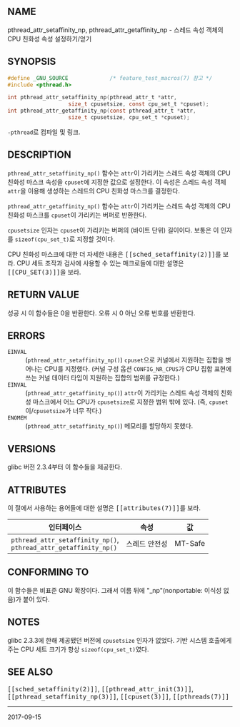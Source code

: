 ## NAME

pthread_attr_setaffinity_np, pthread_attr_getaffinity_np - 스레드 속성 객체의 CPU 친화성 속성 설정하기/얻기

## SYNOPSIS

```c
#define _GNU_SOURCE             /* feature_test_macros(7) 참고 */
#include <pthread.h>

int pthread_attr_setaffinity_np(pthread_attr_t *attr,
                   size_t cpusetsize, const cpu_set_t *cpuset);
int pthread_attr_getaffinity_np(const pthread_attr_t *attr,
                   size_t cpusetsize, cpu_set_t *cpuset);
```

`-pthread`로 컴파일 및 링크.

## DESCRIPTION

`pthread_attr_setaffinity_np()` 함수는 `attr`이 가리키는 스레드 속성 객체의 CPU 친화성 마스크 속성을 `cpuset`에 지정한 값으로 설정한다. 이 속성은 스레드 속성 객체 `attr`을 이용해 생성하는 스레드의 CPU 친화성 마스크를 결정한다.

`pthread_attr_getaffinity_np()` 함수는 `attr`이 가리키는 스레드 속성 객체의 CPU 친화성 마스크를 `cpuset`이 가리키는 버퍼로 반환한다.

`cpusetsize` 인자는 `cpuset`이 가리키는 버퍼의 (바이트 단위) 길이이다. 보통은 이 인자를 `sizeof(cpu_set_t)`로 지정할 것이다.

CPU 친화성 마스크에 대한 더 자세한 내용은 <tt>[[sched_setaffinity(2)]]</tt>를 보라. CPU 세트 조작과 검사에 사용할 수 있는 매크로들에 대한 설명은 <tt>[[CPU_SET(3)]]</tt>을 보라.

## RETURN VALUE

성공 시 이 함수들은 0을 반환한다. 오류 시 0 아닌 오류 번호를 반환한다.

## ERRORS

<dl>
<dt><code>EINVAL</code></dt>
<dd>(<code>pthread_attr_setaffinity_np()</code>) <code>cpuset</code>으로 커널에서 지원하는 집합을 벗어나는 CPU를 지정했다. (커널 구성 옵션 <code>CONFIG_NR_CPUS</code>가 CPU 집합 표현에 쓰는 커널 데이터 타입이 지원하는 집합의 범위를 규정한다.)</dd>
<dt><code>EINVAL</code></dt>
<dd>(<code>pthread_attr_getaffinity_np()</code>) <code>attr</code>이 가리키는 스레드 속성 객체의 친화성 마스크에서 어느 CPU가 <code>cpusetsize</code>로 지정한 범위 밖에 있다. (즉, <code>cpuset</code>이/<code>cpusetsize</code>가 너무 작다.)</dd>
<dt><code>ENOMEM</code></dt>
<dd>(<code>pthread_attr_setaffinity_np()</code>) 메모리를 할당하지 못했다.</dd>
</dl>

## VERSIONS

glibc 버전 2.3.4부터 이 함수들을 제공한다.

## ATTRIBUTES

이 절에서 사용하는 용어들에 대한 설명은 <tt>[[attributes(7)]]</tt>를 보라.

| 인터페이스 | 속성 | 값 |
| --- | --- | --- |
| `pthread_attr_setaffinity_np()`,<br>`pthread_attr_getaffinity_np()` | 스레드 안전성 | MT-Safe |

## CONFORMING TO

이 함수들은 비표준 GNU 확장이다. 그래서 이름 뒤에 "_np"(nonportable: 이식성 없음)가 붙어 있다.

## NOTES

glibc 2.3.3에 한해 제공됐던 버전에 `cpusetsize` 인자가 없었다. 기반 시스템 호출에게 주는 CPU 세트 크기가 항상 `sizeof(cpu_set_t)`였다.

## SEE ALSO

<tt>[[sched_setaffinity(2)]]</tt>, <tt>[[pthread_attr_init(3)]]</tt>, <tt>[[pthread_setaffinity_np(3)]]</tt>, <tt>[[cpuset(3)]]</tt>, <tt>[[pthreads(7)]]</tt>

----

2017-09-15
